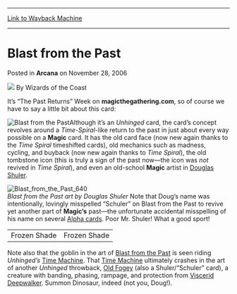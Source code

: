 
---
[Link to Wayback Machine](https://web.archive.org/web/20220117101202/https://magic.wizards.com/en/articles/archive/arcana/blast-past-2006-11-28)

[_metadata_:author]:- "Wizards of the Coast"
[_metadata_:description]:- "It’s “The Past Returns” Week on magicthegathering.com, so of course we have to say a little bit about this card:Although it’s an Unhinged card, the card’s concept revolves around a Time-Spiral-like return to the past in just about every way possible on a Magic card."
[_metadata_:generator]:- "Drupal 7 (http://drupal.org)"
[_metadata_:node]:- "705786"
[_metadata_:publish_date]:- "2006-11-28"
[_metadata_:source]:- "div-main-content"
[_metadata_:title]:- "Blast from the Past"
[_metadata_:wayback_capture_timestamp]:- "2022-01-17 10:12:02"
[_metadata_:wayback_raw_url]:- "https://web.archive.org/web/20220117101202id_/https://magic.wizards.com/en/articles/archive/arcana/blast-past-2006-11-28"
[_metadata_:wayback_url]:- "https://magic.wizards.com/en/articles/archive/arcana/blast-past-2006-11-28"
---


Blast from the Past
===================



 Posted in **Arcana**
 on November 28, 2006 






![](https://media.magic.wizards.com/styles/auth_small/public/images/person/wizards_author.jpg)
By Wizards of the Coast











It’s “The Past Returns” Week on **magicthegathering.com**, so of course we have to say a little bit about this card:

![Blast from the Past](http://gatherer.wizards.com/Handlers/Image.ashx?type=card&name=Blast+from+the+Past)Although it’s an *Unhinged* card, the card’s concept revolves around a *Time-Spiral*-like return to the past in just about every way possible on a **Magic** card. It has the old card face (now new again thanks to the *Time Spiral* timeshifted cards), old mechanics such as madness, cycling, and buyback (now new again thanks to *Time Spiral*), the old tombstone icon (this is truly a sign of the past now—the icon was *not* revived in *Time Spiral*), and even an old-school **Magic** artist in [Douglas Shuler](http://ww2.wizards.com/gatherer/IndexV2.aspx?term=douglas%20shuler&Field_Artist=on&setfilter=All%20sets).


![Blast_from_the_Past_640](https://media.magic.wizards.com/image_legacy_migration/magic/images/cardart/UNH/Blast_from_the_Past_640.jpg)  
*Blast from the Past art by Douglas Shuler*
Note that Doug’s name was intentionally, lovingly misspelled “Schuler” on Blast from the Past to revive yet another part of **Magic’s** past—the unfortunate accidental misspelling of his name on several [Alpha cards](http://ww2.wizards.com/gatherer/IndexV2.aspx?term=douglas%20schuler&Field_Artist=on&setfilter=All%20sets). Poor Mr. Shuler! What a good sport!



|  |  |
| --- | --- |
| Frozen Shade | Frozen Shade |

Note also that the goblin in the art of [Blast from the Past](https://gatherer.wizards.com/Pages/Card/Details.aspx?name=Blast+from+the+Past) is seen riding *Unhinged’s* [Time Machine](https://gatherer.wizards.com/Pages/Card/Details.aspx?name=Time+Machine). That [Time Machine](https://gatherer.wizards.com/Pages/Card/Details.aspx?name=Time+Machine) ultimately crashes in the art of another *Unhinged* throwback, [Old Fogey](https://gatherer.wizards.com/Pages/Card/Details.aspx?name=Old+Fogey) (also a Shuler/“Schuler” card), a creature with banding, phasing, rampage, and protection from [Viscerid Deepwalker](http://gatherer.wizards.com/Pages/Card/Details.aspx?&name=Viscerid%2BDeepwalker). Summon Dinosaur, indeed (not you, Doug!).







